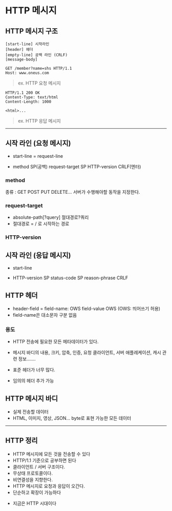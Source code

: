 # HTTP 메시지

## HTTP 메시지 구조

```
[start-line] 시작라인
[header] 헤더
[empty-line] 공백 라인 (CRLF)
[message-body]
```

```
GET /member?name=shs HTTP/1.1
Host: www.oneus.com

```

> ex. HTTP 요청 메시지

```
HTTP/1.1 200 OK
Content-Type: text/html
Content-Length: 1000

<html>...
```

> ex. HTTP 응답 메시지

---

## 시작 라인 (요청 메시지)

- start-line = request-line

- method SP(공백) request-target SP HTTP-version CRLF(엔터)

### method

종류 : GET POST PUT DELETE...
서버가 수행해야할 동작을 지정한다.

### request-target

- absolute-path[?query] 절대경로?쿼리
- 절대경로 = / 로 시작하는 경로

### HTTP-version

## 시작 라인 (응답 메시지)

- start-line

- HTTP-version SP status-code SP reason-phrase CRLF

## HTTP 헤더

- header-field = field-name: OWS field-value OWS (OWS: 띄어쓰기 허용)
- field-name은 대소문자 구분 없음

### 용도

- HTTP 전송에 필요한 모든 메타데이터가 있다.

- 메시지 바디의 내용, 크키, 압축, 인증, 요청 클라이언트, 서버 애플레케이션, 캐시 관련 정보.......

- 표준 헤더가 너무 많다.
- 임의의 헤더 추가 가능

## HTTP 메시지 바디

- 실제 전송할 데이터
- HTML, 이미지, 영상, JSON... byte로 표현 가능한 모든 데이터

---

## HTTP 정리

- HTTP 메시지에 모든 것을 전송할 수 있다
- HTTP/1.1 기준으로 공부하면 된다
- 클라이언트 / 서버 구조이다.
- 무상태 프로토콜이다.
- 비연결성을 지향한다.
- HTTP 메시지로 요청과 응답이 오간다.
- 단순하고 확장이 가능하다

* 지금은 HTTP 시대이다
